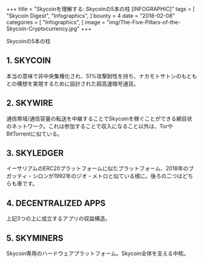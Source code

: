 +++
title = "Skycoinを理解する: Skycoinの5本の柱 [INFOGRAPHIC]"
tags = [
    "Skycoin Digest",
    "Infographics",
]
bounty = 4
date = "2018-02-08"
categories = [
    "Infographics",
]
image = "img/The-Five-Pillars-of-the-Skycoin-Cryptocurrency.jpg"
+++


Skycoinの5本の柱

## __1. SKYCOIN__

本当の意味で非中央集権化され、51%攻撃耐性を持ち、ナカモトサトシのもともとの構想を実現するために設計された超高速暗号通貨。

## __2. SKYWIRE__

通信帯域/通信容量の転送を中継することでSkycoinを稼ぐことができる網目状のネットワーク。これは参加することで収入になること以外は、TorやBitTorrentに似ている。

## __3. SKYLEDGER__

イーサリアムのERC20プラットフォームに似たプラットフォーム、2018年のブガッティ・シロンが1992年のジオ・メトロと似ている様に。後ろの二つはどちらも車です。

## __4. DECENTRALIZED APPS__

上記3つの上に成立するアプリの収益構造。

## __5. SKYMINERS__
Skycoin専用のハードウェアプラットフォーム。Skycoin全体を支える中核。

